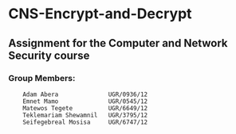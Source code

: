 # CNS-Encrypt-and-Decrypt
## Assignment for the Computer and Network Security course
### Group Members:
        Adam Abera              UGR/0936/12
        Emnet Mamo              UGR/0545/12
        Matewos Tegete          UGR/6649/12
        Teklemariam Shewamnil   UGR/3795/12
        Seifegebreal Mosisa     UGR/6747/12

